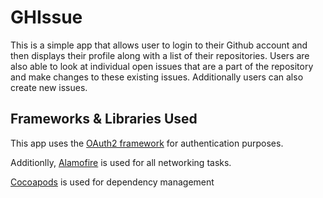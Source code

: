GHIssue
===================


This is a simple app that allows user to login to their Github account and then displays their profile along with a list of their repositories. Users are also able to look at individual open issues that are a part of the repository and make changes to these existing issues. Additionally users can also create new issues.


## Frameworks & Libraries Used

This app uses the [OAuth2 framework][oauth2] for authentication purposes.

Additionlly, [Alamofire] is used for all networking tasks.

 [Cocoapods][] is used for dependency management








[oauth2]: https://github.com/p2/OAuth2
[cocoapods]: https://cocoapods.org/pods/p2.OAuth2
[cocinstall]: https://guides.cocoapods.org/using/getting-started.html
[osx]: https://github.com/p2/OAuth2App
[Alamofire]: https://github.com/Alamofire/Alamofire
